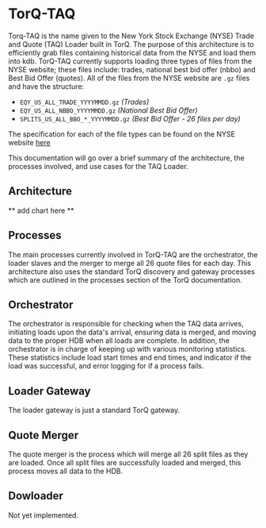 <a name="TorQ-TAQ"></a>

TorQ-TAQ 
========
Torq-TAQ is the name given to the New York Stock Exchange (NYSE) Trade and Quote
(TAQ) Loader built in TorQ. The purpose of this architecture is to efficiently 
grab files containing historical data from the NYSE and load them into kdb. 
TorQ-TAQ currently supports loading three types of files from the NYSE website; 
these files include: trades, national best bid offer (nbbo) and Best Bid Offer 
(quotes). All of the files from the NYSE website are `.gz` files and have the 
structure:

- `EQY_US_ALL_TRADE_YYYYMMDD.gz` *(Trades)* 
- `EQY_US_ALL_NBBO_YYYYMMDD.gz` *(National Best Bid Offer)* 
- `SPLITS_US_ALL_BBO_*_YYYYMMDD.gz` *(Best Bid Offer - 26 files per day)* 

The specification for each of the file types can be found on the NYSE website 
[here](https://www.nyse.com/publicdocs/nyse/data/Daily_TAQ_Client_Spec_v3.2.pdf)

This documentation will go over a brief summary of the architecture, the 
processes involved, and use cases for the TAQ Loader.

Architecture
------------
** add chart here **


Processes
---------
The main processes currently involved in TorQ-TAQ are the orchestrator, the 
loader slaves and the merger to merge all 26 quote files for each day.  This
architecture also uses the standard TorQ discovery and gateway processes which
are outlined in the processes section of the TorQ documentation.

## Orchestrator
The orchestrator is responsible for checking when the TAQ data arrives, initiating
loads upon the data's arrival, ensuring data is merged, and moving data to the
proper HDB when all loads are complete.  In addition, the orchestrator is 
in charge of keeping up with various monitoring statistics.  These statistics
include load start times and end times, and indicator if the load was successful,
and error logging for if a process fails.

## Loader Gateway
The loader gateway is just a standard TorQ gateway.

## Quote Merger
The quote merger is the process which will merge all 26 split files as they are
loaded.  Once all split files are successfully loaded and merged, this process
moves all data to the HDB.

## Dowloader
Not yet implemented.

